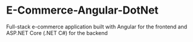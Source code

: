 # E-Commerce-Angular-DotNet
Full-stack e-commerce application built with Angular for the frontend and ASP.NET Core (.NET C#) for the backend
